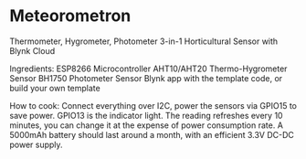 # Meteorometron
Thermometer, Hygrometer, Photometer 3-in-1 Horticultural Sensor with Blynk Cloud

Ingredients:
ESP8266 Microcontroller
AHT10/AHT20 Thermo-Hygrometer Sensor
BH1750 Photometer Sensor
Blynk app with the template code, or build your own template

How to cook:
Connect everything over I2C, power the sensors via GPIO15 to save power. GPIO13 is the indicator light.
The reading refreshes every 10 minutes, you can change it at the expense of power consumption rate.
A 5000mAh battery should last around a month, with an efficient 3.3V DC-DC power supply.


